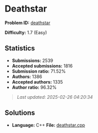 # Deathstar

**Problem ID:** [deathstar](https://open.kattis.com/problems/deathstar)

**Difficulty:** 1.7 (Easy)

## Statistics

- **Submissions:** 2539
- **Accepted submissions:** 1816
- **Submission ratio:** 71.52%
- **Authors:** 1386
- **Accepted authors:** 1335
- **Author ratio:** 96.32%

> *Last updated: 2025-02-26 04:20:34*

## Solutions

- **Language:** C++
  **File:** [deathstar.cpp](./deathstar.cpp)
